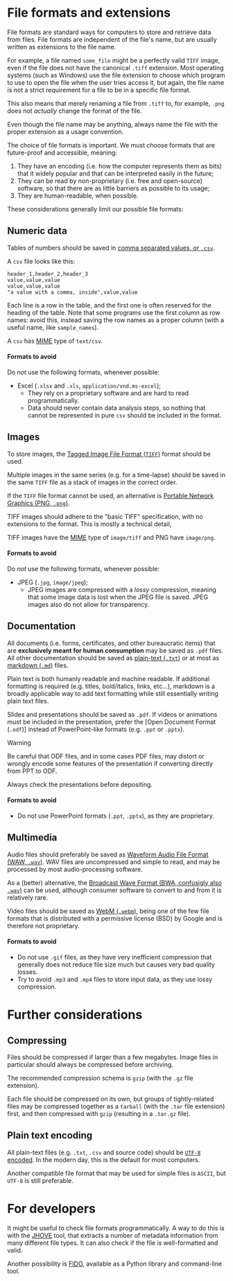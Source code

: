 # File formats and extensions
File formats are standard ways for computers to store and retrieve data from files.
File formats are independent of the file's name, but are usually written as
extensions to the file name.

For example, a file named `some_file` might be a perfectly valid `TIFF` image,
even if the file does not have the canonical `.tiff` extension.
Most operating systems (such as Windows) use the file extension to choose which
program to use to open the file when the user tries access it, but again,
the file name is not a strict requirement for a file to be in a specific file
format.

This also means that merely renaming a file from `.tiff` to, for example,
`.png` does not *actually* change the format of the file.

Even though the file name may be anything, always name the file with the
proper extension as a usage convention.

The choice of file formats is important.
We must choose formats that are future-proof and accessible, meaning:
1. They have an encoding (i.e. how the computer represents them as bits) that
   it widely popular and that can be interpreted easily in the future;
2. They can be read by non-proprietary (i.e. free and open-source) software,
   so that there are as little barriers as possible to its usage;
3. They are human-readable, when possible.

These considerations generally limit our possible file formats:

## Numeric data
Tables of numbers should be saved in
[comma separated values, or `.csv`](https://en.wikipedia.org/wiki/Comma-separated_values).

A `csv` file looks like this:
```
header_1,header_2,header_3
value,value,value
value,value,value
"a value with a comma, inside",value,value
```
Each line is a row in the table, and the first one is often reserved for the
heading of the table.
Note that some programs use the first column as row names: avoid this, instead
saving the row names as a proper column (with a useful name, like `sample_names`).

A `csv` has [MIME](https://en.wikipedia.org/wiki/Media_type) type of `text/csv`.

#### Formats to avoid
Do *not* use the following formats, whenever possible:
- Excel (`.xlsx` and `.xls`, `application/vnd.ms-excel`);
    - They rely on a proprietary software and are hard to read programmatically.
    - Data should never contain data analysis steps, so nothing that cannot be
      represented in pure `csv` should be included in the format.

## Images
To store images, the [Tagged Image File Format (`TIFF`)](https://en.wikipedia.org/wiki/TIFF)
format should be used.

Multiple images in the same series (e.g. for a time-lapse) should be saved in
the same `TIFF` file as a stack of images in the correct order.

If the `TIFF` file format cannot be used, an alternative is
[Portable Network Graphics (PNG, `.png`)](https://en.wikipedia.org/wiki/PNG).

TIFF images should adhere to the "basic TIFF" specification, with no
extensions to the format. This is mostly a technical detail,

TIFF images have the [MIME](https://en.wikipedia.org/wiki/Media_type) type of
`image/tiff` and PNG have `image/png`.

#### Formats to avoid
Do *not* use the following formats, whenever possible:
- JPEG (`.jpg`, `image/jpeg`);
  - JPEG images are compressed with a *lossy* compression, meaning that some
    image data is lost when the JPEG file is saved. JPEG images also do not
    allow for transparency.

## Documentation
All documents (i.e. forms, certificates, and other bureaucratic items) that are
**exclusively meant for human consumption** may be saved as `.pdf` files.
All other documentation should be saved as
[plain-text (`.txt`)](https://en.wikipedia.org/wiki/Plain_text) or at most
as [markdown (`.md`)](https://en.wikipedia.org/wiki/Markdown) files.

Plain text is both humanly readable and machine readable.
If additional formatting is required (e.g. titles, bold/italics, links, etc...),
markdown is a broadly applicable way to add text formatting while still
essentially writing plain text files.

Slides and presentations should be saved as `.pdf`.
If videos or animations must be included in the presentation, prefer the
[Open Document Format (`.odf`)] instead of PowerPoint-like formats (e.g.
`.ppt` or `.pptx`).

> [!WARNING]
> Be careful that ODF files, and in some cases PDF files, may distort or
> wrongly encode some features of the presentation if converting directly
> from PPT to ODF.
>
> Always check the presentations before depositing.

#### Formats to avoid
- Do not use PowerPoint formats (`.ppt`, `.pptx`), as they are proprietary.

## Multimedia
Audio files should preferably be saved as
[Waveform Audio File Format (WAW, `.wav`)](https://en.wikipedia.org/wiki/WAV).
WAV files are uncompressed and simple to read, and may be processed by most
audio-processing software.

As a (better) alternative, the
[Broadcast Wave Format (BWA, confusigly also `.wav`)](https://en.wikipedia.org/wiki/Broadcast_Wave_Format)
can be used, although consumer software to convert to and from it is relatively rare.

Video files should be saved as [WebM (`.webm`)](https://en.wikipedia.org/wiki/WebM),
being one of the few file formats that is distributed with a
permissive license (BSD) by Google and is therefore not proprietary.

#### Formats to avoid
- Do not use `.gif` files, as they have very inefficient compression that
  generally does not reduce file size much but causes very bad quality losses.
- Try to avoid `.mp3` and `.mp4` files to store input data, as they use lossy
  compression.

# Further considerations
## Compressing
Files should be compressed if larger than a few megabytes.
Image files in particular should always be compressed before archiving.

The recommended compression schema is `gzip` (with the `.gz` file extension).

Each file should be compressed on its own, but groups of tightly-related files
may be compressed together as a `tarball` (with the `.tar` file extension)
first, and then compressed with `gzip` (resulting in a `.tar.gz` file).

## Plain text encoding
All plain-text files (e.g. `.txt`, `.csv` and source code) should be
[`UTF-8` encoded](https://en.wikipedia.org/wiki/UTF-8).
In the modern day, this is the default for most computers.

Another compatible file format that may be used for simple files is
`ASCII`, but `UTF-8` is still preferable.

# For developers
It might be useful to check file formats programmatically.
A way to do this is with the [JHOVE](http://jhove.openpreservation.org/) tool,
that extracts a number of metadata information from many different file types.
It can also check if the file is well-formatted and valid.

Another possibility is [FIDO](https://openpreservation.org/tools/fido), available
as a Python library and command-line tool.
